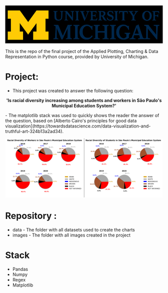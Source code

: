 ![](../../images/um-logo.png)

This is the repo of the final project of the Applied Plotting, Charting & Data Representation in Python course, provided by University of Michigan.

# Project:
- This project was created to answer the following question: 
<p align="center">
  <b>'Is racial diversity increasing among students and workers in São Paulo's Municipal Education System?'</b>
</p>
- The matplotlib stack was used to quickly shows the reader the answer of the question, based on [Alberto Cairo's principles for good data visualization](https://towardsdatascience.com/data-visualization-and-truthful-art-324b13a2ad34).


<p align="center">
  <img  src="images/both.png">
</p>


# Repository :
- data - The folder with all datasets used to create the charts
- images - The folder with all images created in the project


# Stack 
- Pandas
- Numpy
- Regex
- Matplotlib
